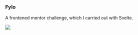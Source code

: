### Fylo

A frontened mentor challenge, which I carried out with Svelte.

![](https://res.cloudinary.com/dz209s6jk/image/upload/v1554378729/Challenges/alno0v75fow4xueknwtu.jpg)
